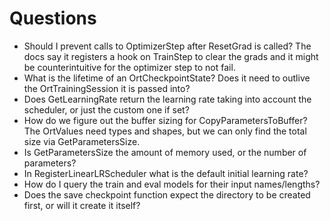 # Questions

- Should I prevent calls to OptimizerStep after ResetGrad is called? The docs say it registers a hook on TrainStep to clear the grads and it might be counterintuitive for the optimizer step to not fail.
- What is the lifetime of an OrtCheckpointState? Does it need to outlive the OrtTrainingSession it is passed into?
- Does GetLearningRate return the learning rate taking into account the scheduler, or just the custom one if set?
- How do we figure out the buffer sizing for CopyParametersToBuffer? The OrtValues need types and shapes, but we can only find the total size via GetParametersSize.
- Is GetParametersSize the amount of memory used, or the number of parameters?
- In RegisterLinearLRScheduler what is the default initial learning rate?
- How do I query the train and eval models for their input names/lengths?
- Does the save checkpoint function expect the directory to be created first, or will it create it itself?